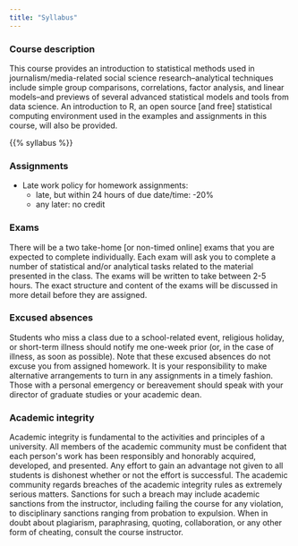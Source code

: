 ```yaml
---
title: "Syllabus"
---
```


### Course description

This course provides an introduction to statistical methods used in journalism/media-related social science research–analytical techniques include simple group comparisons, correlations, factor analysis, and linear models–and previews of several advanced statistical models and tools from data science. An introduction to R, an open source [and free] statistical computing environment used in the examples and assignments in this course, will also be provided.

{{% syllabus %}}

### Assignments

- Late work policy for homework assignments:
    - late, but within 24 hours of due date/time: -20%
    - any later: no credit

### Exams

There will be a two take-home [or non-timed online] exams that you are expected to complete individually. Each exam will ask you to complete a number of statistical and/or analytical tasks related to the material presented in the class. The exams will be written to take between 2-5 hours. The exact structure and content of the exams will be discussed in more detail before they are assigned.

### Excused absences

Students who miss a class due to a school-related event, religious holiday, or short-term illness should notify me one-week prior (or, in the case of illness, as soon as possible). Note that these excused absences do not excuse you from assigned homework. It is your responsibility to make alternative arrangements to turn in any assignments in a timely fashion. Those with a personal emergency or bereavement should speak with your director of graduate studies or your academic dean.


### Academic integrity

Academic integrity is fundamental to the activities and principles of a university. All members of the academic community must be confident that each person's work has been responsibly and honorably acquired, developed, and presented. Any effort to gain an advantage not given to all students is dishonest whether or not the effort is successful. The academic community regards breaches of the academic integrity rules as extremely serious matters. Sanctions for such a breach may include academic sanctions from the instructor, including failing the course for any violation, to disciplinary sanctions ranging from probation to expulsion. When in doubt about plagiarism, paraphrasing, quoting, collaboration, or any other form of cheating, consult the course instructor.
